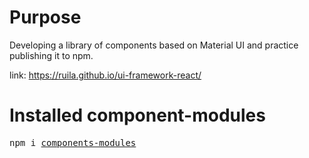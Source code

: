 # Purpose
Developing a library of components based on Material UI and practice publishing it to npm.

link: https://ruila.github.io/ui-framework-react/

# Installed component-modules

<pre>npm i <a href="https://www.npmjs.com/package/components-modules">components-modules</a></pre>
